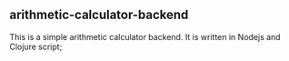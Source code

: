 ## arithmetic-calculator-backend

This is a simple arithmetic calculator backend. It is written in Nodejs and Clojure script;
